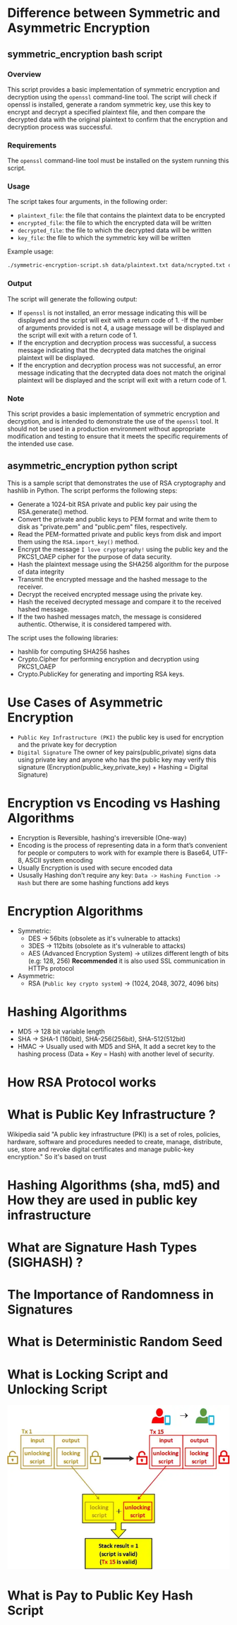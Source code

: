 # Difference between Symmetric and Asymmetric Encryption

## symmetric_encryption bash script
### Overview
This script provides a basic implementation of symmetric encryption and decryption using the `openssl` command-line tool. The script will check if openssl is installed, generate a random symmetric key, use this key to encrypt and decrypt a specified plaintext file, and then compare the decrypted data with the original plaintext to confirm that the encryption and decryption process was successful.

### Requirements
The `openssl` command-line tool must be installed on the system running this script.

### Usage
The script takes four arguments, in the following order:

- `plaintext_file`: the file that contains the plaintext data to be encrypted
- `encrypted_file`: the file to which the encrypted data will be written
- `decrypted_file`: the file to which the decrypted data will be written
- `key_file`: the file to which the symmetric key will be written

Example usage:
```bash
./symmetric-encryption-script.sh data/plaintext.txt data/ncrypted.txt data/decrypted.txt sample_keys/secret.key
```

### Output
The script will generate the following output:

- If `openssl` is not installed, an error message indicating this will be displayed and the script will exit with a return code of 1.
-If the number of arguments provided is not 4, a usage message will be displayed and the script will exit with a return code of 1.
- If the encryption and decryption process was successful, a success message indicating that the decrypted data matches the original plaintext will be displayed.
- If the encryption and decryption process was not successful, an error message indicating that the decrypted data does not match the original plaintext will be displayed and the script will exit with a return code of 1.

### Note
This script provides a basic implementation of symmetric encryption and decryption, and is intended to demonstrate the use of the `openssl` tool. It should not be used in a production environment without appropriate modification and testing to ensure that it meets the specific requirements of the intended use case.

## asymmetric_encryption python script
This is a sample script that demonstrates the use of RSA cryptography and hashlib in Python. The script performs the following steps:
- Generate a 1024-bit RSA private and public key pair using the RSA.generate() method.
- Convert the private and public keys to PEM format and write them to disk as "private.pem" and "public.pem" files, respectively.
- Read the PEM-formatted private and public keys from disk and import them using the `RSA.import_key()` method.
- Encrypt the message `I love cryptography!` using the public key and the PKCS1_OAEP cipher for the purpose of data security.
- Hash the plaintext message using the SHA256 algorithm for the purpose of data integrity
- Transmit the encrypted message and the hashed message to the receiver.
- Decrypt the received encrypted message using the private key.
- Hash the received decrypted message and compare it to the received hashed message.
- If the two hashed messages match, the message is considered authentic. Otherwise, it is considered tampered with.

The script uses the following libraries:
- hashlib for computing SHA256 hashes
- Crypto.Cipher for performing encryption and decryption using PKCS1_OAEP
- Crypto.PublicKey for generating and importing RSA keys.

# Use Cases of Asymmetric Encryption
- `Public Key Infrastructure (PKI)` the public key is used for encryption
   and the private key for decryption
- `Digital Signature` The owner of key pairs(public,private) signs data using private key and anyone who has the public key may verify this signature (Encryption(public_key,private_key) + Hashing = Digital Signature)
# Encryption vs Encoding vs Hashing Algorithms
- Encryption is Reversible, hashing's irreversible (One-way)
- Encoding is the process of representing data in a form that’s convenient for people or computers to work with for example
there is Base64, UTF-8, ASCII system encoding
- Usually Encryption is used with secure encoded data
- Ususally Hashing don't require any key: `Data -> Hashing Function -> Hash` but there are some hashing functions add keys
# Encryption Algorithms
- Symmetric:
    - DES -> 56bits (obsolete as it's vulnerable to attacks)
    - 3DES -> 112bits (obsolete as it's vulnerable to attacks)
    - AES (Advanced Encryption System) -> utilizes different length of bits (e.g: 128, 256) **Recommended** it is also used
      SSL communication in HTTPs protocol 
- Asymmetric:
    - RSA (`Public key crypto system`) -> (1024, 2048, 3072, 4096 bits)
# Hashing Algorithms
- MD5 -> 128 bit variable length
- SHA -> SHA-1 (160bit), SHA-256(256bit), SHA-512(512bit) 
- HMAC -> Usually used with MD5 and SHA, It add a secret key to the hashing process (Data + Key = Hash) with another level of security.
# How RSA Protocol works

# What is Public Key Infrastructure ?
Wikipedia said "A public key infrastructure (PKI) is a set of roles, policies, hardware, software and procedures needed to create, manage, distribute, use, store and revoke digital certificates and manage public-key encryption." So it's based on trust

# Hashing Algorithms (sha, md5) and How they are used in public key infrastructure

# What are Signature Hash Types (SIGHASH) ?

# The Importance of Randomness in Signatures

# What is Deterministic Random Seed

# What is Locking Script and Unlocking Script
![Locking and Unlocking Script](assets/locking%20and%20unlocking%20script.png)
# What is Pay to Public Key Hash Script

